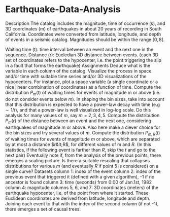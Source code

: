 # Earthquake-Data-Analysis

Description
The catalog includes the magnitude, time of occurrence (s), and 3D coordinates (m) of earthquakes in about 20 years of recording in South California. Coordinates were converted from latitude, longitude, and depth of events in a seismic catalog. Magnitudes should be within the range $[0,8]$.

Waiting time (t): time interval between an event and the next one in the sequence.
Distance (r): Eucledian 3D distance between events. (each 3D set of coordinates refers to the hypocenter, i.e. the point triggering the slip in a fault that forms the earthquake)
Assignments
Deduce what is the variable in each column of the catalog.
Visualize the process in space and/or time with suitable time series and/or 3D visualizations of the hypocenters. For instance, plot a space variable (a single coordinate or a nice linear combination of coordinates) as a function of time.
Compute the distribution $P_m(t)$ of waiting times for events of magnitude m or above (i.e. do not consider events below $m$). In shaping the bin sizes, take into account that this distribution is expected to have a power-law decay with time (e.g $\sim 1/t$), and that a power-law is well visualized in log-log scale. Do this analysis for many values of $m$, say $m=2,3,4,5$.
Compute the distribution $P_m(r)$ of the distance between an event and the next one, considering earthquakes of magnitude m or above. Also here make a clever choice for the bin sizes and try several values of $m$.
Compute the distribution $P_{m,R}(t)$ of waiting times for events of magnitude $m$ or above, which are separated by at most a distance $r&lt;R$, for different values of m and $R$. (In this statistics, if the following event is farther than $R$, skip the $t$ and go to the next pair)
Eventually note if, from the analysis of the previous points, there emerges a scaling picture. Is there a suitable rescaling that collapses distributions for various $m$ (and eventually $R$ if point 5 is considered) on a single curve?
Datasets
column 1: index of the event
column 2: index of the previous event that triggered it (defined with a given algorithm), -1 if no ancestor is found
column 3: time (seconds) from 0:00 of Jan.1st, 1982
column 4: magnitude
columns 5, 6, and 7: 3D coordinates (meters) of the earthquake hypocenter, i.e. of the point from where it started. These Euclidean coordinates are derived from latitude, longitude and depth.
Joining each event to that with the index of the second column (if not -1), there emerges a set of causal trees.
